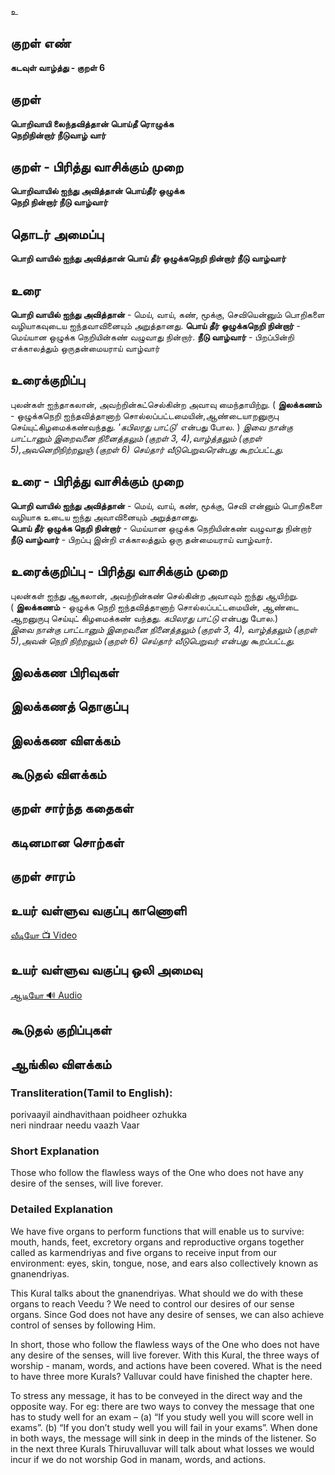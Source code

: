 உ

## குறள் எண்

**கடவுள் வாழ்த்து - குறள் 6**

## குறள் 

**பொறிவாயி லைந்தவித்தான் பொய்தீ ரொழுக்க  
நெறிநின்றார் நீடுவாழ் வார்**

## குறள் - பிரித்து வாசிக்கும் முறை

**பொறிவாயில் ஐந்து அவித்தான் பொய்தீர் ஒழுக்க  
நெறி நின்றார் நீடு வாழ்வார்**

## தொடர் அமைப்பு

**பொறி வாயில் ஐந்து அவித்தான் பொய் தீர் ஒழுக்கநெறி நின்றார் நீடு வாழ்வார்**

## உரை

**பொறி வாயில் ஐந்து அவித்தான்** - மெய், வாய், கண், மூக்கு, செவியென்னும் பொறிகளை வழியாகவுடைய ஐந்தவாவினையும் அறுத்தானது. **பொய் தீர் ஒழுக்கநெறி நின்றார்** - மெய்யான ஒழுக்க நெறியின்கண் வழுவாது நின்றார். **நீடு வாழ்வார்** - பிறப்பின்றி எக்காலத்தும் ஒருதன்மையராய் வாழ்வார்


## உரைக்குறிப்பு

புலன்கள் ஐந்தாகலான், அவற்றின்கட்செல்கின்ற அவாவு மைந்தாயிற்று. ( **இலக்கணம்** - ஒழுக்கநெறி ஐந்தவித்தானாற் சொல்லப்பட்டமையின்,ஆண்டையாறனுருபு செய்யுட்கிழமைக்கண்வந்தது. _'கபிலரது பாட்டு'_ என்பது போல. ) _இவை நான்கு பாட்டானும் இறைவனை நினைத்தலும் (குறள் 3, 4),வாழ்த்தலும் (குறள் 5),அவனெறிநிற்றலுஞ் (குறள் 6) செய்தார் வீடுபெறுவரென்பது கூறப்பட்டது._


## உரை - பிரித்து வாசிக்கும் முறை

**பொறி வாயில் ஐந்து அவித்தான்** - மெய், வாய், கண், மூக்கு, செவி என்னும் பொறிகளை வழியாக உடைய ஐந்து அவாவினையும் அறுத்தானது.  
**பொய் தீர் ஒழுக்க நெறி நின்றார்** - மெய்யான ஒழுக்க நெறியின்கண் வழுவாது நின்றார்  
**நீடு வாழ்வார்** - பிறப்பு இன்றி எக்காலத்தும் ஒரு தன்மையராய் வாழ்வார்.


## உரைக்குறிப்பு - பிரித்து வாசிக்கும் முறை

புலன்கள் ஐந்து ஆகலான், அவற்றின்கண் செல்கின்ற அவாவும் ஐந்து ஆயிற்று.  
( **இலக்கணம்** - ஒழுக்க நெறி ஐந்தவித்தானாற் சொல்லப்பட்டமையின், ஆண்டை ஆறனுருபு செய்யுட் கிழமைக்கண் வந்தது. _கபிலரது பாட்டு_  என்பது போல.)  
_இவை நான்கு பாட்டானும் இறைவனை நினைத்தலும் (குறள் 3, 4), வாழ்த்தலும் (குறள் 5),அவன் நெறி நிற்றலும் (குறள் 6)  செய்தார் வீடுபெறுவர் என்பது  கூறப்பட்டது._


## இலக்கண பிரிவுகள் 


## இலக்கணத் தொகுப்பு 


## இலக்கண விளக்கம்


## கூடுதல் விளக்கம்


## குறள் சார்ந்த கதைகள் 


## கடினமான சொற்கள்


## குறள் சாரம் 


## உயர் வள்ளுவ வகுப்பு காணொளி

[ வீடியோ 📺 Video ](https://youtu.be/2lxbGQYQN-0)

## உயர் வள்ளுவ வகுப்பு ஒலி அமைவு 

[ ஆடியோ 🔊 Audio ](https://drive.google.com/open?id=1VUvlclOEbiQGeR5FdfzU9_9AsCo7IBNi)

## கூடுதல் குறிப்புகள்


## ஆங்கில விளக்கம்

### Transliteration(Tamil to English):
porivaayil aindhavithaan poidheer ozhukka  
neri nindraar needu vaazh Vaar  

### Short Explanation
Those who follow the flawless ways of the One who does not have any desire of the senses, will live forever.

### Detailed Explanation  
We have five organs to perform functions that will enable us to survive: mouth, hands, feet, excretory organs and reproductive organs together called as karmendriyas and five organs to receive input from our environment: eyes, skin, tongue, nose, and ears also collectively known as gnanendriyas.  

This Kural talks about the gnanendriyas. What should we do with these organs to reach Veedu ? We need to control our desires of our sense organs. Since God does not have any desire of senses, we can also achieve control of senses by following Him.  

In short, those who follow the flawless ways of the One who does not have any desire of the senses, will live forever.
With this Kural, the three ways of worship - manam, words, and actions have been covered. What is the need to have three more Kurals? Valluvar could have finished the chapter here.  

To stress any message, it has to be conveyed in the direct way and the opposite way. For eg: there are two ways to convey the message that one has to  study well for an exam – (a) “If you study well you will score well in exams”. (b) “If you don’t study well you will fail in your exams”. When done in both ways, the message will sink in deep in the minds of the listener. So in the next three Kurals Thiruvalluvar will talk about what losses we would incur if we do not worship God in manam, words, and actions.
